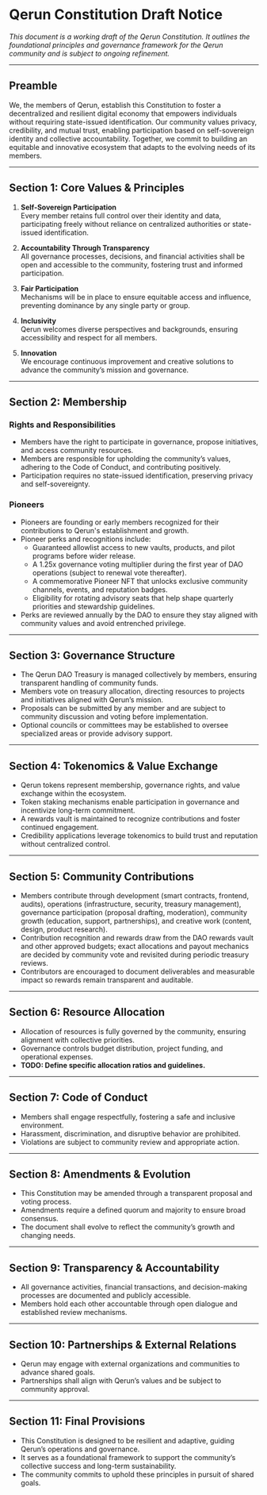 # Qerun Constitution Draft Notice

*This document is a working draft of the Qerun Constitution. It outlines the foundational principles and governance framework for the Qerun community and is subject to ongoing refinement.*

---

## Preamble

We, the members of Qerun, establish this Constitution to foster a decentralized and resilient digital economy that empowers individuals without requiring state-issued identification. Our community values privacy, credibility, and mutual trust, enabling participation based on self-sovereign identity and collective accountability. Together, we commit to building an equitable and innovative ecosystem that adapts to the evolving needs of its members.

---

## Section 1: Core Values & Principles

1. **Self-Sovereign Participation**  
   Every member retains full control over their identity and data, participating freely without reliance on centralized authorities or state-issued identification.

2. **Accountability Through Transparency**  
   All governance processes, decisions, and financial activities shall be open and accessible to the community, fostering trust and informed participation.

3. **Fair Participation**  
   Mechanisms will be in place to ensure equitable access and influence, preventing dominance by any single party or group.

4. **Inclusivity**  
   Qerun welcomes diverse perspectives and backgrounds, ensuring accessibility and respect for all members.

5. **Innovation**  
   We encourage continuous improvement and creative solutions to advance the community’s mission and governance.

---

## Section 2: Membership

### Rights and Responsibilities

- Members have the right to participate in governance, propose initiatives, and access community resources.
- Members are responsible for upholding the community’s values, adhering to the Code of Conduct, and contributing positively.
- Participation requires no state-issued identification, preserving privacy and self-sovereignty.

### Pioneers

- Pioneers are founding or early members recognized for their contributions to Qerun's establishment and growth.  
- Pioneer perks and recognitions include:  
  - Guaranteed allowlist access to new vaults, products, and pilot programs before wider release.  
  - A 1.25x governance voting multiplier during the first year of DAO operations (subject to renewal vote thereafter).  
  - A commemorative Pioneer NFT that unlocks exclusive community channels, events, and reputation badges.  
  - Eligibility for rotating advisory seats that help shape quarterly priorities and stewardship guidelines.  
- Perks are reviewed annually by the DAO to ensure they stay aligned with community values and avoid entrenched privilege.

---

## Section 3: Governance Structure

- The Qerun DAO Treasury is managed collectively by members, ensuring transparent handling of community funds.
- Members vote on treasury allocation, directing resources to projects and initiatives aligned with Qerun’s mission.
- Proposals can be submitted by any member and are subject to community discussion and voting before implementation.
- Optional councils or committees may be established to oversee specialized areas or provide advisory support.

---

## Section 4: Tokenomics & Value Exchange

- Qerun tokens represent membership, governance rights, and value exchange within the ecosystem.
- Token staking mechanisms enable participation in governance and incentivize long-term commitment.
- A rewards vault is maintained to recognize contributions and foster continued engagement.
- Credibility applications leverage tokenomics to build trust and reputation without centralized control.

---

## Section 5: Community Contributions

- Members contribute through development (smart contracts, frontend, audits), operations (infrastructure, security, treasury management), governance participation (proposal drafting, moderation), community growth (education, support, partnerships), and creative work (content, design, product research).
- Contribution recognition and rewards draw from the DAO rewards vault and other approved budgets; exact allocations and payout mechanics are decided by community vote and revisited during periodic treasury reviews.
- Contributors are encouraged to document deliverables and measurable impact so rewards remain transparent and auditable.

---

## Section 6: Resource Allocation

- Allocation of resources is fully governed by the community, ensuring alignment with collective priorities.
- Governance controls budget distribution, project funding, and operational expenses.  
- **TODO: Define specific allocation ratios and guidelines.**

---

## Section 7: Code of Conduct

- Members shall engage respectfully, fostering a safe and inclusive environment.
- Harassment, discrimination, and disruptive behavior are prohibited.
- Violations are subject to community review and appropriate action.

---

## Section 8: Amendments & Evolution

- This Constitution may be amended through a transparent proposal and voting process.
- Amendments require a defined quorum and majority to ensure broad consensus.
- The document shall evolve to reflect the community’s growth and changing needs.

---

## Section 9: Transparency & Accountability

- All governance activities, financial transactions, and decision-making processes are documented and publicly accessible.
- Members hold each other accountable through open dialogue and established review mechanisms.

---

## Section 10: Partnerships & External Relations

- Qerun may engage with external organizations and communities to advance shared goals.
- Partnerships shall align with Qerun’s values and be subject to community approval.

---

## Section 11: Final Provisions

- This Constitution is designed to be resilient and adaptive, guiding Qerun’s operations and governance.  
- It serves as a foundational framework to support the community’s collective success and long-term sustainability.  
- The community commits to uphold these principles in pursuit of shared goals.  
